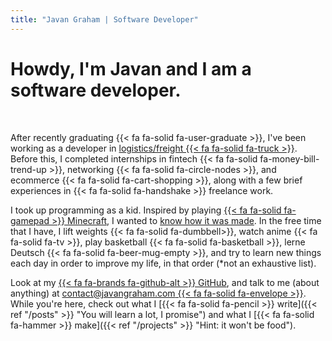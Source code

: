 ```yaml
---
title: "Javan Graham | Software Developer"
---
```

# Howdy, I'm **Javan** and I am a <br> **software developer**. 
<br>

After recently graduating {{< fa fa-solid fa-user-graduate >}}, I've been working as a developer in [logistics/freight {{< fa fa-solid fa-truck >}}](https://news.shopify.com/oh-ship-shopify-to-acquire-deliverr-for-21b-building-the-future-of-global-logistics-for-independent-brands#). Before this, I completed internships in fintech {{< fa fa-solid fa-money-bill-trend-up >}}, networking {{< fa fa-solid fa-circle-nodes >}}, and ecommerce {{< fa fa-solid fa-cart-shopping >}}, along with a few brief experiences in {{< fa fa-solid fa-handshake >}} freelance work.

I took up programming as a kid. Inspired by playing [{{< fa fa-solid fa-gamepad >}} Minecraft](https://www.minecraft.net/en-us "You know what this is"), I wanted to [know how it was made](https://www.youtube.com/watch?v=BES9EKK4Aw4 "YouTube video of the creator playing around in debug mode"). In the free time that I have, I lift weights {{< fa fa-solid fa-dumbbell>}}, watch anime {{< fa fa-solid fa-tv >}}, play basketball {{< fa fa-solid fa-basketball >}}, lerne Deutsch {{< fa fa-solid fa-beer-mug-empty >}}, and try to learn new things each day in order to improve my life, in that order (*not an exhaustive list). 

Look at my [{{< fa fa-brands fa-github-alt >}} GitHub](https://github.com/javanag), and talk to me (about anything) at [contact@javangraham.com {{< fa fa-solid fa-envelope >}}](mailto:contact@javangraham.com?subject=Howdy!&body=Hi%20Javan%2C%20your%20home%20page%20was%20so%20inspirational%20that%20I%20just%20had%20to%20reach%20out.). While you're here, check out what I [{{< fa fa-solid fa-pencil >}} write]({{< ref "/posts" >}} "You will learn a lot, I promise") and what I [{{< fa fa-solid fa-hammer >}} make]({{< ref "/projects" >}} "Hint: it won't be food").
